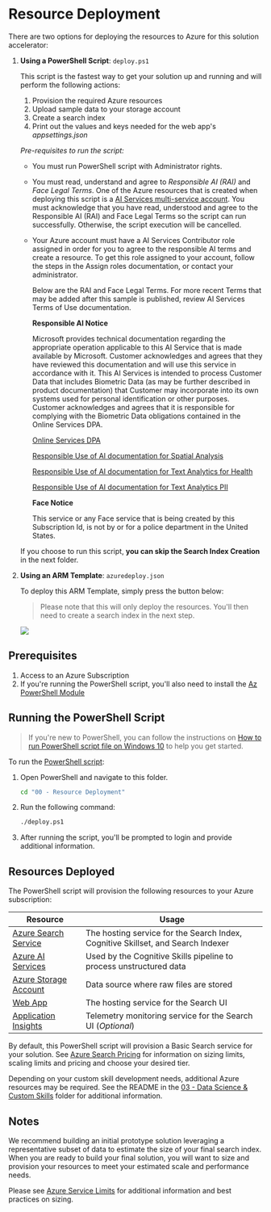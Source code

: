 # Resource Deployment

There are two options for deploying the resources to Azure for this solution accelerator:

1. **Using a PowerShell Script**: `deploy.ps1`

    This script is the fastest way to get your solution up and running and will perform the following actions:

    1. Provision the required Azure resources
    2. Upload sample data to your storage account
    3. Create a search index
    4. Print out the values and keys needed for the web app's *appsettings.json*
    
    *Pre-requisites to run the script:*
    
    - You must run PowerShell script with Administrator rights.
    
    - You must read, understand and agree to *Responsible AI (RAI)* and *Face Legal Terms*. One of the Azure resources that is created when deploying this script is a [AI Services multi-service account](https://docs.microsoft.com/azure/cognitive-services/cognitive-services-apis-create-account). You must acknowledge that you have read, understood and agree to the Responsible AI (RAI) and Face Legal Terms so the script can run successfully. Otherwise, the script execution will be cancelled.
    
    - Your Azure account must have a AI Services Contributor role assigned in order for you to agree to the responsible AI terms and create a resource. To get this role assigned to your account, follow the steps in the Assign roles documentation, or contact your administrator.

        Below are the RAI and Face Legal Terms. For more recent Terms that may be added after this sample is published, review AI Services Terms of Use documentation.

        **Responsible AI Notice**

        Microsoft provides technical documentation regarding the appropriate operation applicable to this AI Service that is made available by Microsoft. Customer acknowledges and agrees that they have reviewed this documentation and will use this service in accordance with it. This AI Services is intended to process Customer Data that includes Biometric Data (as may be further described in product documentation) that Customer may incorporate into its own systems used for personal identification or other purposes. Customer acknowledges and agrees that it is responsible for complying with the Biometric Data obligations contained in the Online Services DPA.

        [Online Services DPA](https://aka.ms/DPA)

        [Responsible Use of AI documentation for Spatial Analysis](https://go.microsoft.com/fwlink/?linkid=2162377)

        [Responsible Use of AI documentation for Text Analytics for Health](https://go.microsoft.com/fwlink/?linkid=2161275)

        [Responsible Use of AI documentation for Text Analytics PII](https://go.microsoft.com/fwlink/?linkid=2162376)


        **Face Notice**

        This service or any Face service that is being created by this Subscription Id, is not by or for a police department in the United States.
    

    If you choose to run this script, **you can skip the Search Index Creation** in the next folder.

1. **Using an ARM Template**: `azuredeploy.json`

    To deploy this ARM Template, simply press the button below:

    > Please note that this will only deploy the resources. You'll then need to create a search index in the next step.

    <a href="https://portal.azure.com/#create/Microsoft.Template/uri/https%3A%2F%2Fraw.githubusercontent.com%2FAzure-Samples%2Fazure-search-knowledge-mining%2Fmaster%2Fazuredeploy.json" target="_blank">
        <img src="https://azuredeploy.net/deploybutton.png"/>
    </a>

## Prerequisites

1. Access to an Azure Subscription
1. If you're running the PowerShell script, you'll also need to install the [Az PowerShell Module](https://docs.microsoft.com/powershell/azure/install-az-ps)

## Running the PowerShell Script

> If you're new to PowerShell, you can follow the instructions on [How to run PowerShell script file on Windows 10](https://www.windowscentral.com/how-create-and-run-your-first-powershell-script-file-windows-10) to help you get started.

To run the [PowerShell script](./deploy.ps1):

1. Open PowerShell and navigate to this folder.

    ```cmd
    cd "00 - Resource Deployment"
    ```

2. Run the following command:

    ```cmd
    ./deploy.ps1
    ```

3. After running the script, you'll be prompted to login and provide additional information.

## Resources Deployed

The PowerShell script will provision the following resources to your Azure subscription:

| Resource              | Usage                                                                                     |
|-----------------------|-------------------------------------------------------------------------------------------|
| [Azure Search Service](https://azure.microsoft.com/en-us/services/search/)  | The hosting service for the Search Index, Cognitive Skillset, and Search Indexer          |
| [Azure AI Services](https://docs.microsoft.com/en-us/azure/search/cognitive-search-attach-cognitive-services)	| Used by the Cognitive Skills pipeline to process unstructured data	|
|[Azure Storage Account](https://azure.microsoft.com/en-us/services/storage/?v=18.24) | Data source where raw files are stored                                                     |
| [Web App](https://azure.microsoft.com/en-us/services/app-service/web/)               | The hosting service for the Search UI                                                     |
| [Application Insights](https://azure.microsoft.com/en-us/services/monitor/)  | Telemetry monitoring service for the Search UI (*Optional*)									|

By default, this PowerShell script will provision a Basic Search service for your solution. See [Azure Search Pricing](https://azure.microsoft.com/en-us/pricing/details/search/) for information on sizing limits, scaling limits and pricing and choose your desired tier. 

Depending on your custom skill development needs, additional Azure resources may be required.  See the README in the [03 - Data Science & Custom Skills](../03%20-%20Data%20Science%20and%20Custom%20Skills/README.md) folder for additional information.

## Notes

We recommend building an initial prototype solution leveraging a representative subset of data to estimate the size of your final search index.  When you are ready to build your final solution, you will want to size and provision your resources to meet your estimated scale and performance needs.

Please see [Azure Service Limits](https://docs.microsoft.com/en-us/azure/search/search-limits-quotas-capacity) for additional information and best practices on sizing.
